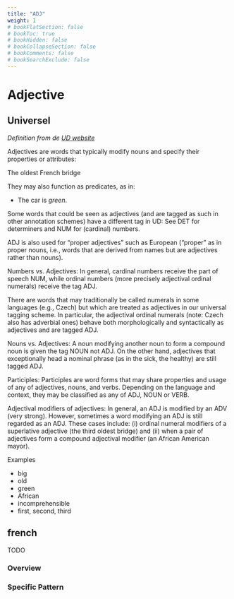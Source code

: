 ```yaml
---
title: "ADJ"
weight: 1
# bookFlatSection: false
# bookToc: true
# bookHidden: false
# bookCollapseSection: false
# bookComments: false
# bookSearchExclude: false
---
```

# Adjective

## Universel 

*Definition from de [UD website](https://universaldependencies.org/u/pos/ADJ.html)*

Adjectives are words that typically modify nouns and specify their properties or attributes:

The oldest French bridge

They may also function as predicates, as in:

- The car is *green*.

Some words that could be seen as adjectives (and are tagged as such in other annotation schemes) have a different tag in UD: See DET for determiners and NUM for (cardinal) numbers.

ADJ is also used for “proper adjectives” such as European (“proper” as in proper nouns, i.e., words that are derived from names but are adjectives rather than nouns).

Numbers vs. Adjectives: In general, cardinal numbers receive the part of speech NUM, while ordinal numbers (more precisely adjectival ordinal numerals) receive the tag ADJ.

There are words that may traditionally be called numerals in some languages (e.g., Czech) but which are treated as adjectives in our universal tagging scheme. In particular, the adjectival ordinal numerals (note: Czech also has adverbial ones) behave both morphologically and syntactically as adjectives and are tagged ADJ.

Nouns vs. Adjectives: A noun modifying another noun to form a compound noun is given the tag NOUN not ADJ. On the other hand, adjectives that exceptionally head a nominal phrase (as in the sick, the healthy) are still tagged ADJ.

Participles: Participles are word forms that may share properties and usage of any of adjectives, nouns, and verbs. Depending on the language and context, they may be classified as any of ADJ, NOUN or VERB.

Adjectival modifiers of adjectives: In general, an ADJ is modified by an ADV (very strong). However, sometimes a word modifying an ADJ is still regarded as an ADJ. These cases include: (i) ordinal numeral modifiers of a superlative adjective (the third oldest bridge) and (ii) when a pair of adjectives form a compound adjectival modifier (an African American mayor).

Examples
- big
- old
- green
- African
- incomprehensible
- first, second, third



## french

TODO
### Overview

### Specific Pattern


